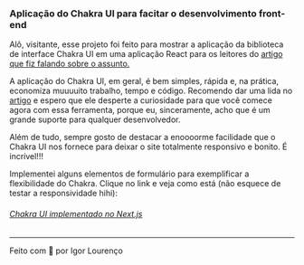 ### Aplicação do Chakra UI para facitar o desenvolvimento front-end

Alô, visitante, esse projeto foi feito para mostrar a aplicação da biblioteca de interface Chakra UI em uma aplicação React para os leitores do [artigo que fiz falando sobre o assunto.](https://medium.com/igor-js/chakra-ui-facilitando-o-front-end-javascript-aabcade75f09?source=---------2------------------)  

A aplicação do Chakra UI, em geral, é bem simples, rápida e, na prática, economiza muuuuito trabalho, tempo e código. Recomendo dar uma lida no [artigo](https://medium.com/igor-js/chakra-ui-facilitando-o-front-end-javascript-aabcade75f09?source=---------2------------------) e espero que ele desperte a curiosidade para que você comece agora com essa ferramenta, porque eu, sinceramente, acho que é um grande suporte para qualquer desenvolvedor.

Além de tudo, sempre gosto de destacar a enoooorme facilidade que o Chakra UI nos fornece para deixar o site totalmente responsivo e bonito. É incrível!!!

Implementei alguns elementos de formulário para exemplificar a flexibilidade do Chakra. Clique no link e veja como está (não esquece de testar a responsividade hihi):
###### [Chakra UI implementado no Next.js]()


---

Feito com 🧡 por Igor Lourenço
